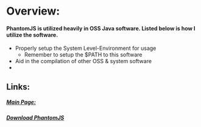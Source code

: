 

# Overview:
#### PhantomJS is utilized heavily in OSS Java software. Listed below is how I utilize the software.
- Properly setup the System Level-Environment for usage
  * Remember to setup the $PATH to this software
- Aid in the compilation of other OSS & system software
-

## Links:
##### [Main Page:](http://phantomjs.org "Main PhantomJS URL")
##### [Download PhantomJS](http://phantomjs.org/download.html "PhantomJS Download URL")
